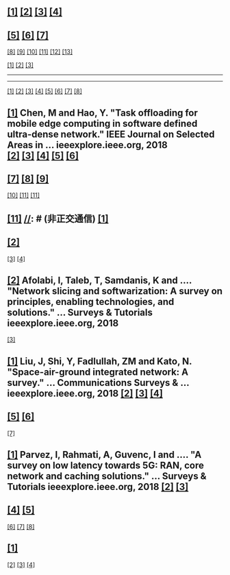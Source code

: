 [//]: # (survey)
[[1]](https://ieeexplore.ieee.org/abstract/document/8454520)<!--所有技术共同合作造福：未来的移动网络概览-->
[[2]](https://ieeexplore.ieee.org/abstract/document/8436053)<!--5G超密集网络中的流量匹配-->
[[3]](https://ieeexplore.ieee.org/abstract/document/8387202)<!--异构超密集网络的物理层安全性，缓存和无线能量收集的新外观-->
[[4]](https://ieeexplore.ieee.org/abstract/document/8284057)<!--下一代无线通信的压缩传感技术-->
---
[[5]](https://ieeexplore.ieee.org/abstract/document/8387218)<!--Terahertz Technologies将在5G之后的无线系统中提供光网络体验质量-->
[[6]](https://ieeexplore.ieee.org/abstract/document/8387197)<!--超密集5G网络的以用户为中心的C-RAN架构：挑战和方法论-->
[[7]](https://ieeexplore.ieee.org/abstract/document/8387205)<!--在非授权频谱中保持异构超密集分布网络的可靠性-->
---
[[8]](https://ieeexplore.ieee.org/abstract/document/8454520)<!--所有技术共同合作造福：未来的移动网络概览-->
[[9]](https://ieeexplore.ieee.org/abstract/document/8387203)<!--超密集HetNet满足大数据：绿色框架，技术和方法-->
[[10]](https://ieeexplore.ieee.org/abstract/document/8370884)<!--超密集小蜂窝网络的基本特征-->
[[11]](https://ieeexplore.ieee.org/abstract/document/8722593)<!--超越5G的超密集网络的未来：利用异构移动细胞-->
[[12]](https://ieeexplore.ieee.org/abstract/document/8387201)<!--超密集网络的广义稀疏和低秩优化-->
[[13]](https://ieeexplore.ieee.org/abstract/document/8316764)<!--5G新无线电中的初始访问，移动性和以用户为中心的多波束操作-->

[//]: # (反射)
[[1]](https://ieeexplore.ieee.org/abstract/document/8647620)<!--智能反射表面增强型无线网络：主动和被动波束成形联合设计-->
[[2]](https://ieeexplore.ieee.org/abstract/document/8253544)<!--环境后向散射辅助无线通信-->
[[3]](https://arxiv.org/abs/1905.00152)<!--迈向智能和可重构环境：智能反射表面辅助无线网络-->



[//]: # (干扰管理，资源分配，移动性管理)

---
---
[[1]](https://ieeexplore.ieee.org/abstract/document/8272494)<!--超密集网络中的干扰管理：以用户为中心的联盟形成博弈方法-->
[[2]](https://ieeexplore.ieee.org/abstract/document/8304530)<!--超密集网络中的移动性管理：切换跳过技术-->
[[3]](https://ieeexplore.ieee.org/abstract/document/8447187)<!--超密集网络的资源分配：一项调查，一些研究问题和挑战-->
[[4]](https://ieeexplore.ieee.org/abstract/document/8467353)<!--雾网络中超可靠和增强的移动宽带IoT应用的资源分配-->
[[5]](https://ieeexplore.ieee.org/abstract/document/8247283)<!--CSI不完善的以用户为中心的超密集TDD C-RAN的联合导频分配和鲁棒传输设计-->
[[6]](https://ieeexplore.ieee.org/abstract/document/8327815)<!--具有干扰的超密集无线网络的有效容量分析-->
[[7]](https://ieeexplore.ieee.org/abstract/document/8274926)<!--具有NLoS和LoS传输的超密集异构网络的节能部署-->
[[8]](https://ieeexplore.ieee.org/abstract/document/8249837)<!--回程受限的超密集异构网络的灵活覆盖范围：吞吐量分析和η-最佳偏置-->


[//]: # (边缘计算，任务分载)  
[[1]](https://ieeexplore.ieee.org/abstract/document/8314696)<!--通信模型，分流模型，目标函数，任务放置算法，收敛分析--> Chen, M and Hao, Y. "Task offloading for mobile edge computing in software defined ultra-dense network." IEEE Journal on Selected Areas in … ieeexplore.ieee.org, 2018  
[[2]](https://ieeexplore.ieee.org/abstract/document/8485977)
[[3]](https://ieeexplore.ieee.org/abstract/document/8361406)<!--超密集物联网网络的移动边缘计算分流-->
[[4]](https://ieeexplore.ieee.org/abstract/document/8533343)<!--多服务器移动边缘计算网络的联合任务分载和资源分配-->
[[5]](https://ieeexplore.ieee.org/abstract/document/8403947)<!--Edge-CoCaCo：实现边缘云上计算，缓存和通信的联合优化-->
[[6]](https://ieeexplore.ieee.org/abstract/document/8553648)<!--边缘网络中流量控制的无标签学习-->
---
[[7]](https://ieeexplore.ieee.org/abstract/document/8436044)<!--车辆边缘多路访问网络中的协作任务分载-->
[[8]](https://ieeexplore.ieee.org/abstract/document/8690980)<!-- 通过深度强化学习优化移动边缘计算中的性能-->
[[9]](https://ieeexplore.ieee.org/abstract/document/8463562)<!--在边缘跟随我：移动边缘计算的移动感知动态服务放置-->
---
[[10]](https://ieeexplore.ieee.org/abstract/document/8436044)<!--车辆边缘多路访问网络中的协作任务分载-->
[[11]](https://ieeexplore.ieee.org/abstract/document/8334688)<!--使用设备到设备通信的5G超密集网络的负载平衡-->
[[11]](https://ieeexplore.ieee.org/abstract/document/8436039)<!--超密集网络中用于多路访问移动边缘计算的计算分流-->


[[11]]()<!---->
[//]: # (非正交通信)
[[1]](https://ieeexplore.ieee.org/abstract/document/8387207)<!--启用统一NOMA的异构超密集网络中的用户关联和资源分配-->
---
[[2]](https://ieeexplore.ieee.org/abstract/document/8352627)<!--可见光通信的光学非正交多路访问-->
---
[[3]](https://ieeexplore.ieee.org/abstract/document/8352616)<!--非正交多路访问：统一视角-->
[[4]](https://ieeexplore.ieee.org/abstract/document/8375949)<!--具有非均匀小蜂窝部署的异构网络中的下行链路NOMA-->

[//]: # (网络切片)
[[2]](https://ieeexplore.ieee.org/abstract/document/8320765)<!--网络切片调查--> Afolabi, I, Taleb, T, Samdanis, K and .... "Network slicing and softwarization: A survey on principles, enabling technologies, and solutions." … Surveys & Tutorials ieeexplore.ieee.org, 2018
---
[[3]](https://ieeexplore.ieee.org/abstract/document/8334921)<!--5G网络中网络切片的调查与分析-->


[//]: # (车辆，无人机)
[[1]](https://ieeexplore.ieee.org/abstract/document/8368236) Liu, J, Shi, Y, Fadlullah, ZM and Kato, N. "Space-air-ground integrated network: A survey." … Communications Surveys & … ieeexplore.ieee.org, 2018
[[2]](https://ieeexplore.ieee.org/abstract/document/8387199)
[[3]](https://ieeexplore.ieee.org/abstract/document/8436041)<!--空地集成移动边缘网络：架构，挑战和机遇-->
[[4]](https://ieeexplore.ieee.org/abstract/document/8255764)<!--基于FSO的5G +无线网络垂直回传/前传框架-->
---
[[5]](https://ieeexplore.ieee.org/abstract/document/8338071)<!--MmWave车对基础设施通信：城市微蜂窝网络分析-->
[[6]](https://ieeexplore.ieee.org/abstract/document/8422685)<!--重塑空中蜂窝网络：主要因素和可行性-->
---
[[7]](https://ieeexplore.ieee.org/abstract/document/8692749)<!--无人机的蜂窝连接性：网络建模，性能分析和设计指南-->

[//]: # (超可靠和低延迟)
[[1]](https://ieeexplore.ieee.org/abstract/document/8367785)<!-- 低延迟调查--> Parvez, I, Rahmati, A, Guvenc, I and .... "A survey on low latency towards 5G: RAN, core network and caching solutions." … Surveys & Tutorials ieeexplore.ieee.org, 2018
[[2]](https://ieeexplore.ieee.org/abstract/document/8472907)<!--超可靠和低延迟的无线通信：尾部，风险和规模-->
[[3]](https://ieeexplore.ieee.org/abstract/document/8329619)<!--超可靠的低延迟通信的无线访问：原理和构建块-->
---
[[4]](https://ieeexplore.ieee.org/abstract/document/8329625)<!--5G中具有中继功能的超可靠低延迟通信-->
[[5]](https://ieeexplore.ieee.org/abstract/document/8329621)<!--5G中URLLC的数据包复制：体系结构增强和性能分析-->
---
[[6]](https://ieeexplore.ieee.org/abstract/document/8319949)<!--低延迟毫米波通信：流量分散还是网络密集？-->
[[7]](https://ieeexplore.ieee.org/abstract/document/8329627)<!--通过非授权频谱实现超可靠和低延迟的通信-->
[[8]](https://ieeexplore.ieee.org/abstract/document/8399832)<!--通过多连接性提高超可靠和低延迟通信的网络可用性-->

[//]: # (机器学习)
[[1]](https://ieeexplore.ieee.org/abstract/document/8618345)<!--基于深度学习的毫米波大规模MIMO用于混合预编码-->
---
[[2]](https://ieeexplore.ieee.org/abstract/document/8422864)<!--考虑QoS的HetNet中功率分配的机器学习方法-->
[[3]](https://ieeexplore.ieee.org/abstract/document/8726067)<!--区块链和深度强化学习助力智能5G超越-->
[[4]](https://ieeexplore.ieee.org/abstract/document/8553651)<!--基于深度学习的5G超密集网络无线资源分配技术-->
